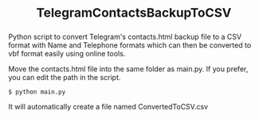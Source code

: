 ## <b><h3><p align="center">TelegramContactsBackupToCSV</p></b></h3>
Python script to convert Telegram's contacts.html backup file to a CSV format with Name and Telephone formats which can then be converted to vbf format easily using online tools.

Move the contacts.html file into the same folder as main.py. If you prefer, you can edit the path in the script.

```
$ python main.py
```

It will automatically create a file named ConvertedToCSV.csv

